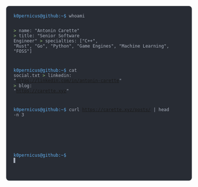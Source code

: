 <div style="background-color: #282c34; border-radius: 8px; padding: 20px; font-family: 'Courier New', Courier, monospace; color: #abb2bf;">
  <pre style="margin: 0; white-space: pre-wrap;"><code><span style="color: #61afef;">k0pernicus@github:~$</span> whoami

<span style="color: #98c379;">&gt;</span> name: "Antonin Carette"
<span style="color: #98c379;">&gt;</span> title: "Senior Software Engineer"
<span style="color: #98c379;">&gt;</span> specialties:  ["C++", "Rust", "Go", "Python", "Game Engines", "Machine Learning", "FOSS"]

<span style="color: #61afef;">k0pernicus@github:~$</span> cat social.txt
<span style="color: #98c379;">&gt;</span> linkedin: "<a href="https://linkedin.com/in/antonin-carette" target="_blank" style="color: #c678dd; text-decoration: underline;">https://linkedin.com/in/antonin-carette</a>"
<span style="color: #98c379;">&gt;</span> blog:     "<a href="https://carette.xyz" target="_blank" style="color: #c678dd; text-decoration: underline;">https://carette.xyz</a>"

<span style="color: #61afef;">k0pernicus@github:~$</span> curl https://carette.xyz/posts/ | head -n 3
<!-- BLOG-POST-LIST:START -->
<!-- BLOG-POST-LIST:END -->

<span style="color: #61afef;">k0pernicus@github:~$</span> <span style="animation: blink 1s step-end infinite;">▋</span></code></pre>
</div>
